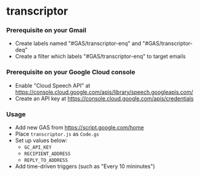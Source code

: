 # transcriptor

### Prerequisite on your Gmail
- Create labels named "#GAS/transcriptor-enq" and "#GAS/transcriptor-deq"
- Create a filter which labels "#GAS/transcriptor-enq" to target emails

### Prerequisite on your Google Cloud console
- Enable "Cloud Speech API" at https://console.cloud.google.com/apis/library/speech.googleapis.com/
- Create an API key at https://console.cloud.google.com/apis/credentials

### Usage
- Add new GAS from https://script.google.com/home
- Place `transcriptor.js` as `Code.gs`
- Set up values below:
  - `GC_API_KEY`
  - `RECIPIENT_ADDRESS`
  - `REPLY_TO_ADDRESS`
- Add time-driven triggers (such as "Every 10 mininutes")
